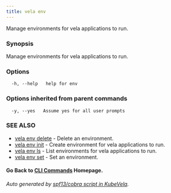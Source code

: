 ```yaml
---
title: vela env
---
```


Manage environments for vela applications to run.

### Synopsis

Manage environments for vela applications to run.

### Options

```
  -h, --help   help for env
```

### Options inherited from parent commands

```
  -y, --yes   Assume yes for all user prompts
```

### SEE ALSO


* [vela env delete](vela_env_delete.md)	 - Delete an environment.
* [vela env init](vela_env_init.md)	 - Create environment for vela applications to run.
* [vela env ls](vela_env_ls.md)	 - List environments for vela applications to run.
* [vela env set](vela_env_set.md)	 - Set an environment.

#### Go Back to [CLI Commands](vela.md) Homepage.


###### Auto generated by [spf13/cobra script in KubeVela](https://github.com/kubevela/kubevela/tree/master/hack/docgen).
